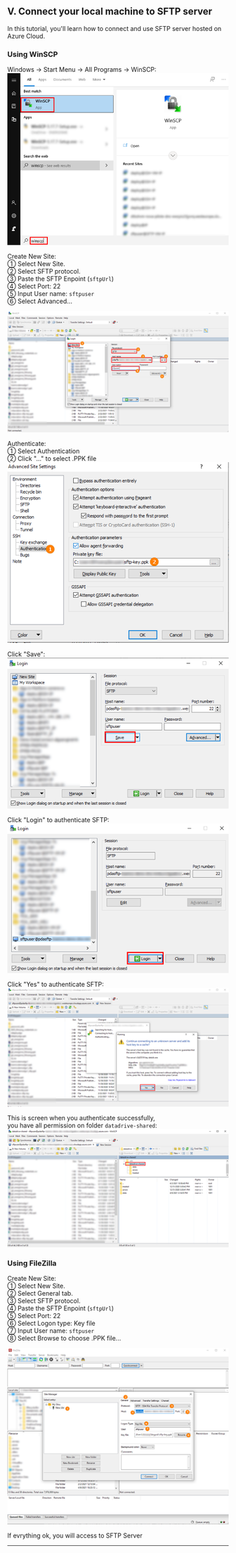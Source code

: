 ## V. Connect your local machine to SFTP server

In this tutorial, you'll learn how to connect and use SFTP server hosted on Azure Cloud.

### Using WinSCP
Windows -> Start Menu -> All Programs -> WinSCP:  
![winscp_desktop_open](imgs/winscp_desktop_open.png "")

Create New Site:  
① Select New Site.  
② Select SFTP protocol.  
③ Paste the SFTP Enpoint (`sftpUrl`)  
④ Select Port: 22  
⑤ Input User name: `sftpuser`   
⑥ Select Advanced...   

![winscp_desktop_newsite1](imgs/winscp_desktop_newsite1.png "")

Authenticate:   
① Select Authentication  
② Click "..." to select .PPK file  
![winscp_desktop_authen1](imgs/winscp_desktop_authen1.png "")

Click "Save":  
![winscp_desktop_newsite2](imgs/winscp_desktop_newsite2.png "")

Click "Login" to authenticate SFTP:  
![winscp_desktop_login](imgs/winscp_desktop_login.png "")

Click "Yes" to authenticate SFTP:  
![winscp_desktop_authen2](imgs/winscp_desktop_authen2.png "")

This is screen when you authenticate successfully,  
you have all permission on folder `datadrive-shared`:  
![winscp_desktop_loginsuccess](imgs/winscp_desktop_loginsuccess.png "")

### Using FileZilla

Create New Site:  
① Select New Site.  
② Select General tab.  
③ Select SFTP protocol.  
④ Paste the SFTP Enpoint (`sftpUrl`)  
⑤ Select Port: 22  
⑥ Select Logon type: Key file  
⑦ Input User name: `sftpuser`   
⑧ Select Browse to choose .PPK file...  

![filezilla_desktop_newsite1](imgs/filezilla_desktop_newsite1.png)

If evrything ok, you will access to SFTP Server

---